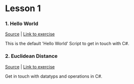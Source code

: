# Lesson 1

### 1. Hello World
[Source](./helloworld.cs) | [Link to exercise](http://fsr.github.io/csharp-lessons/exercises/00_hello_world.html)

This is the default 'Hello World' Script to get in touch with C#.

### 2. Euclidean Distance
[Source](./euclidean_distance.cs) | [Link to exercise](http://fsr.github.io/csharp-lessons/exercises/01_calculate_euclidean_distance.html)

Get in touch with datatyps and operations in C#.